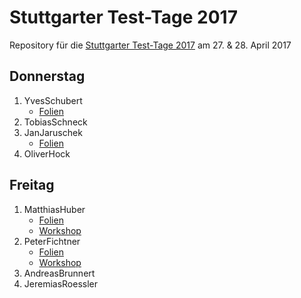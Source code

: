 # Stuttgarter Test-Tage 2017

Repository für die [Stuttgarter Test-Tage 2017](http://jugs.org/tt2017/index.html)
am 27. &amp; 28. April 2017

## Donnerstag

1. YvesSchubert
   * [Folien](YvesSchubert/testing_iot.pdf)
2. TobiasSchneck
3. JanJaruschek
   * [Folien](JanJaruschek/AgilesTestenInDerPraxis_v2.pdf)
4. OliverHock

## Freitag

1. MatthiasHuber
   * [Folien](MatthiasHuber/StTT2017_inspectIT_die_offene_Alternative_fuer_APM.pptx)
   * [Workshop](https://github.com/inspectit-labs/workshop)
2. PeterFichtner
   * [Folien](PeterFichtner/10_goldene_Regeln_mit_codelinks.pdf)
   * [Workshop](https://github.com/fiduciagad/die10goldenenRegelnFuerSchlechteTests)
3. AndreasBrunnert
4. JeremiasRoessler
